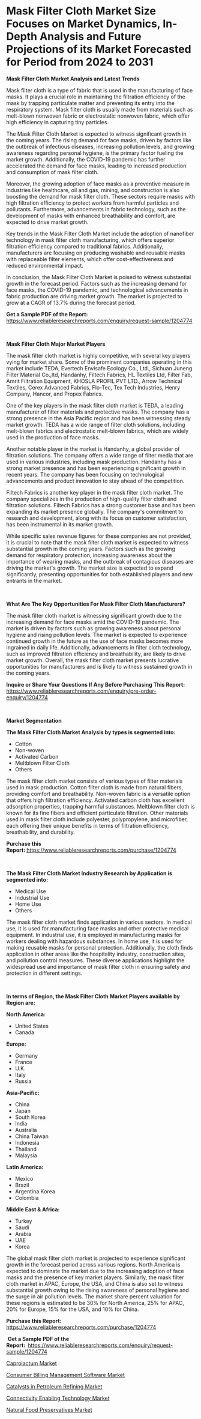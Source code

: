 <p><h1>Mask Filter Cloth Market Size Focuses on Market Dynamics, In-Depth Analysis and Future Projections of its Market Forecasted for Period from 2024 to 2031</h1></p><p><strong>Mask Filter Cloth Market Analysis and Latest Trends</strong></p>
<p><p>Mask filter cloth is a type of fabric that is used in the manufacturing of face masks. It plays a crucial role in maintaining the filtration efficiency of the mask by trapping particulate matter and preventing its entry into the respiratory system. Mask filter cloth is usually made from materials such as melt-blown nonwoven fabric or electrostatic nonwoven fabric, which offer high efficiency in capturing tiny particles.</p><p>The Mask Filter Cloth Market is expected to witness significant growth in the coming years. The rising demand for face masks, driven by factors like the outbreak of infectious diseases, increasing pollution levels, and growing awareness regarding personal hygiene, is the primary factor fueling the market growth. Additionally, the COVID-19 pandemic has further accelerated the demand for face masks, leading to increased production and consumption of mask filter cloth.</p><p>Moreover, the growing adoption of face masks as a preventive measure in industries like healthcare, oil and gas, mining, and construction is also boosting the demand for mask filter cloth. These sectors require masks with high filtration efficiency to protect workers from harmful particles and pollutants. Furthermore, advancements in fabric technology, such as the development of masks with enhanced breathability and comfort, are expected to drive market growth.</p><p>Key trends in the Mask Filter Cloth Market include the adoption of nanofiber technology in mask filter cloth manufacturing, which offers superior filtration efficiency compared to traditional fabrics. Additionally, manufacturers are focusing on producing washable and reusable masks with replaceable filter elements, which offer cost-effectiveness and reduced environmental impact.</p><p>In conclusion, the Mask Filter Cloth Market is poised to witness substantial growth in the forecast period. Factors such as the increasing demand for face masks, the COVID-19 pandemic, and technological advancements in fabric production are driving market growth. The market is projected to grow at a CAGR of 13.7% during the forecast period.</p></p>
<p><strong>Get a Sample PDF of the Report:&nbsp;</strong> <a href="https://www.reliableresearchreports.com/enquiry/request-sample/1204774">https://www.reliableresearchreports.com/enquiry/request-sample/1204774</a></p>
<p>&nbsp;</p>
<p><strong>Mask Filter Cloth Major Market Players</strong></p>
<p><p>The mask filter cloth market is highly competitive, with several key players vying for market share. Some of the prominent companies operating in this market include TEDA, Evertech Envisafe Ecology Co., Ltd., Sichuan Juneng Filter Material Co.,ltd, Handanhy, Filtech Fabrics, HL Textiles Ltd, Filter Fab, Amrit Filtration Equipment, KHOSLA PROFIL PVT LTD., Arrow Technical Textiles, Cerex Advanced Fabrics, Flo-Tec, Tex Tech Industries, Henry Company, Hancor, and Propex Fabrics.</p><p>One of the key players in the mask filter cloth market is TEDA, a leading manufacturer of filter materials and protective masks. The company has a strong presence in the Asia Pacific region and has been witnessing steady market growth. TEDA has a wide range of filter cloth solutions, including melt-blown fabrics and electrostatic melt-blown fabrics, which are widely used in the production of face masks.</p><p>Another notable player in the market is Handanhy, a global provider of filtration solutions. The company offers a wide range of filter media that are used in various industries, including mask production. Handanhy has a strong market presence and has been experiencing significant growth in recent years. The company has been focusing on technological advancements and product innovation to stay ahead of the competition.</p><p>Filtech Fabrics is another key player in the mask filter cloth market. The company specializes in the production of high-quality filter cloth and filtration solutions. Filtech Fabrics has a strong customer base and has been expanding its market presence globally. The company's commitment to research and development, along with its focus on customer satisfaction, has been instrumental in its market growth.</p><p>While specific sales revenue figures for these companies are not provided, it is crucial to note that the mask filter cloth market is expected to witness substantial growth in the coming years. Factors such as the growing demand for respiratory protection, increasing awareness about the importance of wearing masks, and the outbreak of contagious diseases are driving the market's growth. The market size is expected to expand significantly, presenting opportunities for both established players and new entrants in the market.</p></p>
<p>&nbsp;</p>
<p><strong>What Are The Key Opportunities For Mask Filter Cloth Manufacturers?</strong></p>
<p><p>The mask filter cloth market is witnessing significant growth due to the increasing demand for face masks amid the COVID-19 pandemic. The market is driven by factors such as growing awareness about personal hygiene and rising pollution levels. The market is expected to experience continued growth in the future as the use of face masks becomes more ingrained in daily life. Additionally, advancements in filter cloth technology, such as improved filtration efficiency and breathability, are likely to drive market growth. Overall, the mask filter cloth market presents lucrative opportunities for manufacturers and is likely to witness sustained growth in the coming years.</p></p>
<p><strong>Inquire or Share Your Questions If Any Before Purchasing This Report:</strong> <a href="https://www.reliableresearchreports.com/enquiry/pre-order-enquiry/1204774">https://www.reliableresearchreports.com/enquiry/pre-order-enquiry/1204774</a></p>
<p>&nbsp;</p>
<p><strong>Market Segmentation</strong></p>
<p><strong>The Mask Filter Cloth Market Analysis by types is segmented into:</strong></p>
<p><ul><li>Cotton</li><li>Non-woven</li><li>Activated Carbon</li><li>Meltblown Filter Cloth</li><li>Others</li></ul></p>
<p><p>The mask filter cloth market consists of various types of filter materials used in mask production. Cotton filter cloth is made from natural fibers, providing comfort and breathability. Non-woven fabric is a versatile option that offers high filtration efficiency. Activated carbon cloth has excellent adsorption properties, trapping harmful substances. Meltblown filter cloth is known for its fine fibers and efficient particulate filtration. Other materials used in mask filter cloth include polyester, polypropylene, and microfiber, each offering their unique benefits in terms of filtration efficiency, breathability, and durability.</p></p>
<p><strong>Purchase this Report:&nbsp;</strong><a href="https://www.reliableresearchreports.com/purchase/1204774">https://www.reliableresearchreports.com/purchase/1204774</a></p>
<p>&nbsp;</p>
<p><strong>The Mask Filter Cloth Market Industry Research by Application is segmented into:</strong></p>
<p><ul><li>Medical Use</li><li>Industrial Use</li><li>Home Use</li><li>Others</li></ul></p>
<p><p>The mask filter cloth market finds application in various sectors. In medical use, it is used for manufacturing face masks and other protective medical equipment. In industrial use, it is employed in manufacturing masks for workers dealing with hazardous substances. In home use, it is used for making reusable masks for personal protection. Additionally, the cloth finds application in other areas like the hospitality industry, construction sites, and pollution control measures. These diverse applications highlight the widespread use and importance of mask filter cloth in ensuring safety and protection in different settings.</p></p>
<p>&nbsp;</p>
<p><strong>In terms of Region, the Mask Filter Cloth Market Players available by Region are:</strong></p>
<p>
    <p> <strong> North America: </strong>
        <ul>
            <li>United States</li>
            <li>Canada</li>
        </ul>
        </p> 
    <p> <strong> Europe: </strong>
        <ul>
            <li>Germany</li>
            <li>France</li>
            <li>U.K.</li>
            <li>Italy</li>
            <li>Russia</li>
        </ul>
        </p> 
    <p> <strong> Asia-Pacific: </strong>
        <ul>
            <li>China</li>
            <li>Japan</li>
            <li>South Korea</li>
            <li>India</li>
            <li>Australia</li>
            <li>China Taiwan</li>
            <li>Indonesia</li>
            <li>Thailand</li>
            <li>Malaysia</li>
        </ul>
        </p> 
    <p> <strong> Latin America: </strong>
        <ul>
            <li>Mexico</li>
            <li>Brazil</li>
            <li>Argentina Korea</li>
            <li>Colombia</li>
        </ul>
        </p> 
    <p> <strong> Middle East & Africa: </strong>
        <ul>
            <li>Turkey</li>
            <li>Saudi</li>
            <li>Arabia</li>
            <li>UAE</li>
            <li>Korea</li>
        </ul>
    </p>
    </p>
<p><p>The global mask filter cloth market is projected to experience significant growth in the forecast period across various regions. North America is expected to dominate the market due to the increasing adoption of face masks and the presence of key market players. Similarly, the mask filter cloth market in APAC, Europe, the USA, and China is also set to witness substantial growth owing to the rising awareness of personal hygiene and the surge in air pollution levels. The market share percent valuation for these regions is estimated to be 30% for North America, 25% for APAC, 20% for Europe, 15% for the USA, and 10% for China.</p></p>
<p><strong>Purchase this Report: </strong><a href="https://www.reliableresearchreports.com/purchase/1204774">https://www.reliableresearchreports.com/purchase/1204774</a></p>
<p>&nbsp;<strong>Get a Sample PDF of the Report:&nbsp;&nbsp;</strong><a href="https://www.reliableresearchreports.com/enquiry/request-sample/1204774">https://www.reliableresearchreports.com/enquiry/request-sample/1204774</a></p>
<p><strong></strong></p>
<p><p><a href="https://medium.com/p/11030eb9086e/edit">Caprolactum Market</a></p><p><a href="https://github.com/markusgodoy/Market-Research-Report-List-1/blob/main/consumer-billing-management-software-market.md">Consumer Billing Management Software Market</a></p><p><a href="https://medium.com/p/32bf8982c914/edit">Catalysts in Petroleum Refining Market</a></p><p><a href="https://github.com/nathandecarvalho/Market-Research-Report-List-1/blob/main/connectivity-enabling-technology-market.md">Connectivity Enabling Technology Market</a></p><p><a href="https://medium.com/p/d66496dfc1df/edit">Natural Food Preservatives Market</a></p></p>